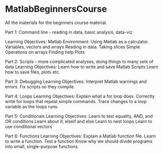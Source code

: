 # MatlabBeginnersCourse
All the materials for the beginners course material.

Part 1: Command line - reading in data, basic analysis, data-viz

Learning Objectives:
Matlab Environment:
Using Matlab as a calculator.
Variables, vectors and arrays
Reading in data.
Taking slices
Simple Operations on arrays
Finding help
Plots

Part 2: Scripts - more complicated analyses, doing things to many sets of data
Learning Objectives:
Learn how to write and save Matlab Scripts
Learn how to save files, plots etc.

Part 3: Debugging
Learning Objectives:
Interpret Matlab warnings and errors.
Fix scripts so they compile.

Part 4: Loops
Learning Objectives:
Explain what a for loop does.
Correctly write for loops that repeat simple commands.
Trace changes to a loop variable as the loops runs.

Part 5: Conditionals
Learning Objectives:
Learn to test equality, AND, and OR conditions
Learn about if, elseif and else
Learn to nest loops
Learn to use conditional vectors

Part 6: Functions
Learning Objectives:
Explain a Matlab function file.
Learn to write a function.
Test a function
Know why we should divide programs into small, single-purpose functions.

